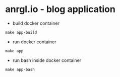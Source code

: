 # anrgl.io - blog application

- build docker container
```
make app-build
```

- run docker container
```
make app
```

- run bash inside docker container
```
make app-bash
```